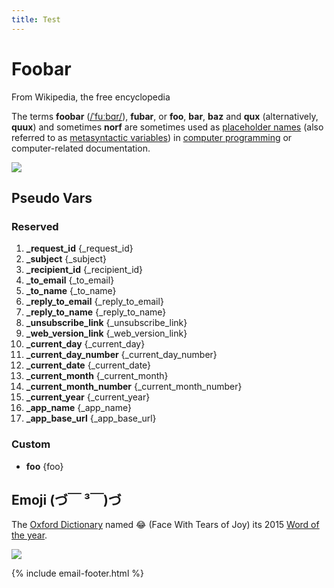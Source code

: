 ```yaml
---
title: Test
---
```


# Foobar

From Wikipedia, the free encyclopedia

The terms **foobar** ([/ˈfuːbɑr/](https://en.wikipedia.org/wiki/Help:IPA_for_English "Help:IPA for English")), **fubar**, or **foo**, **bar**, **baz** and **qux** (alternatively, **quux**) and sometimes **norf** are sometimes used as [placeholder names](https://en.wikipedia.org/wiki/Placeholder_name "Placeholder name") (also referred to as [metasyntactic variables](https://en.wikipedia.org/wiki/Metasyntactic_variable "Metasyntactic variable")) in [computer programming](https://en.wikipedia.org/wiki/Computer_programming "Computer programming") or computer-related documentation.

![](https://placehold.it/800x300?text=foo{foo})

## Pseudo Vars

### Reserved

  1. **_request_id**             {_request_id}
  1. **_subject**                {_subject}
  1. **_recipient_id**           {_recipient_id}
  1. **_to_email**               {_to_email}
  1. **_to_name**                {_to_name}
  1. **_reply_to_email**         {_reply_to_email}
  1. **_reply_to_name**          {_reply_to_name}
  1. **_unsubscribe_link**       {_unsubscribe_link}
  1. **_web_version_link**       {_web_version_link}
  1. **_current_day**            {_current_day}
  1. **_current_day_number**     {_current_day_number}
  1. **_current_date**           {_current_date}
  1. **_current_month**          {_current_month}
  1. **_current_month_number**   {_current_month_number}
  1. **_current_year**           {_current_year}
  1. **_app_name**               {_app_name}
  1. **_app_base_url**           {_app_base_url}

### Custom

  - **foo**                     {foo}


## Emoji (づ￣ ³￣)づ

The [Oxford Dictionary](https://en.wikipedia.org/wiki/Oxford_Dictionary) named 😂 (Face With Tears of Joy) its 2015 [Word of the year](https://en.wikipedia.org/wiki/Word_of_the_year#Oxford").

![](https://s3.amazonaws.com/trolley/attachments/20160118-170107_Emoji_u1f605-01.png)

{% include email-footer.html %}